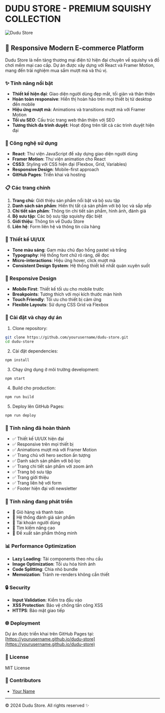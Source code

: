 # DUDU STORE - PREMIUM SQUISHY COLLECTION

![Dudu Store](https://images.pexels.com/photos/6195121/pexels-photo-6195121.jpeg?auto=compress&cs=tinysrgb&w=1260&h=750&dpr=1)

## 📱 Responsive Modern E-commerce Platform

Dudu Store là nền tảng thương mại điện tử hiện đại chuyên về squishy và đồ chơi mềm mại cao cấp. Dự án được xây dựng với React và Framer Motion, mang đến trải nghiệm mua sắm mượt mà và thú vị.

### ✨ Tính năng nổi bật

- **Thiết kế hiện đại**: Giao diện người dùng đẹp mắt, tối giản và thân thiện
- **Hoàn toàn responsive**: Hiển thị hoàn hảo trên mọi thiết bị từ desktop đến mobile
- **Hiệu ứng mượt mà**: Animations và transitions mượt mà với Framer Motion
- **Tối ưu SEO**: Cấu trúc trang web thân thiện với SEO
- **Tương thích đa trình duyệt**: Hoạt động trên tất cả các trình duyệt hiện đại

### 🚀 Công nghệ sử dụng

- **React**: Thư viện JavaScript để xây dựng giao diện người dùng
- **Framer Motion**: Thư viện animation cho React
- **CSS3**: Styling với CSS hiện đại (Flexbox, Grid, Variables)
- **Responsive Design**: Mobile-first approach
- **GitHub Pages**: Triển khai và hosting

### 📋 Các trang chính

1. **Trang chủ**: Giới thiệu sản phẩm nổi bật và bộ sưu tập
2. **Danh sách sản phẩm**: Hiển thị tất cả sản phẩm với bộ lọc và sắp xếp
3. **Chi tiết sản phẩm**: Thông tin chi tiết sản phẩm, hình ảnh, đánh giá
4. **Bộ sưu tập**: Các bộ sưu tập squishy đặc biệt
5. **Giới thiệu**: Thông tin về Dudu Store
6. **Liên hệ**: Form liên hệ và thông tin cửa hàng

### 🎨 Thiết kế UI/UX

- **Tone màu sáng**: Gam màu chủ đạo hồng pastel và trắng
- **Typography**: Hệ thống font chữ rõ ràng, dễ đọc
- **Micro-interactions**: Hiệu ứng hover, click mượt mà
- **Consistent Design System**: Hệ thống thiết kế nhất quán xuyên suốt

### 📱 Responsive Design

- **Mobile First**: Thiết kế tối ưu cho mobile trước
- **Breakpoints**: Tương thích với mọi kích thước màn hình
- **Touch Friendly**: Tối ưu cho thiết bị cảm ứng
- **Flexible Layouts**: Sử dụng CSS Grid và Flexbox

### 🔧 Cài đặt và chạy dự án

1. Clone repository:
```bash
git clone https://github.com/yourusername/dudu-store.git
cd dudu-store
```

2. Cài đặt dependencies:
```bash
npm install
```

3. Chạy ứng dụng ở môi trường development:
```bash
npm start
```

4. Build cho production:
```bash
npm run build
```

5. Deploy lên GitHub Pages:
```bash
npm run deploy
```

### 🌟 Tính năng đã hoàn thành

- ✅ Thiết kế UI/UX hiện đại
- ✅ Responsive trên mọi thiết bị
- ✅ Animations mượt mà với Framer Motion
- ✅ Trang chủ với hero section ấn tượng
- ✅ Danh sách sản phẩm với bộ lọc
- ✅ Trang chi tiết sản phẩm với zoom ảnh
- ✅ Trang bộ sưu tập
- ✅ Trang giới thiệu
- ✅ Trang liên hệ với form
- ✅ Footer hiện đại với newsletter

### 📝 Tính năng đang phát triển

- 🔄 Giỏ hàng và thanh toán
- 🔄 Hệ thống đánh giá sản phẩm
- 🔄 Tài khoản người dùng
- 🔄 Tìm kiếm nâng cao
- 🔄 Đề xuất sản phẩm thông minh

### 📊 Performance Optimization

- **Lazy Loading**: Tải components theo nhu cầu
- **Image Optimization**: Tối ưu hóa hình ảnh
- **Code Splitting**: Chia nhỏ bundle
- **Memoization**: Tránh re-renders không cần thiết

### 🔒 Security

- **Input Validation**: Kiểm tra đầu vào
- **XSS Protection**: Bảo vệ chống tấn công XSS
- **HTTPS**: Bảo mật giao tiếp

### 🌐 Deployment

Dự án được triển khai trên GitHub Pages tại: [https://yourusername.github.io/dudu-store](https://yourusername.github.io/dudu-store)

### 📄 License

MIT License

### 👥 Contributors

- [Your Name](https://github.com/yourusername)

---

© 2024 Dudu Store. All rights reserved ✨